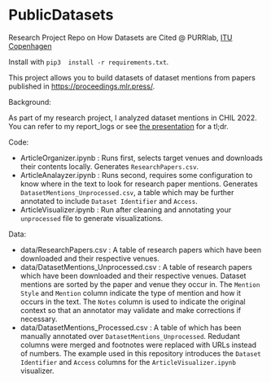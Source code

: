 # PublicDatasets
Research Project Repo on How Datasets are Cited @ PURRlab, [ITU Copenhagen](http://en.itu.dk/)

Install with `pip3  install -r requirements.txt`.

This project allows you to build datasets of dataset mentions from papers published in https://proceedings.mlr.press/.

Background:

As part of my research project, I analyzed dataset mentions in CHIL 2022. You can refer to my report_logs or see [the presentation](
https://github.com/madprogramer/PublicDatasets/blob/main/report_logs/Towards%20Understanding%20The%20Hidden%20Popularity%20of%20Machine%20Learning%20Datasets_Slides.pptx) for a tl;dr.

Code:  

* ArticleOrganizer.ipynb : Runs first, selects target venues and downloads their contents locally. Generates `ResearchPapers.csv`.
* ArticleAnalayzer.ipynb : Runs second, requires some configuration to know where in the text to look for research paper mentions. Generates `DatasetMentions_Unprocessed.csv`, a table which may be further annotated to include `Dataset Identifier` and `Access`.
* ArticleVisualizer.ipynb : Run after cleaning and annotating your `unprocessed` file to generate visualizations.

Data:

* data/ResearchPapers.csv : A table of research papers which have been downloaded and their respective venues.
* data/DatasetMentions_Unprocessed.csv : A table of research papers which have been downloaded and their respective venues. Dataset mentions are sorted by the paper and venue they occur in. The `Mention Style` and `Mention` column indicate the type of mention and how it occurs in the text. The `Notes` column is used to indicate the original context so that an annotator may validate and make corrections if necessary.
* data/DatasetMentions_Processed.csv : A table of which has been manually annotated over `DatasetMentions_Unprocessed`. Redudant columns were merged and footnotes were replaced with URLs instead of numbers. The example used in this repository introduces the `Dataset Identifier` and `Access` columns for the `ArticleVisualizer.ipynb` visualizer.
